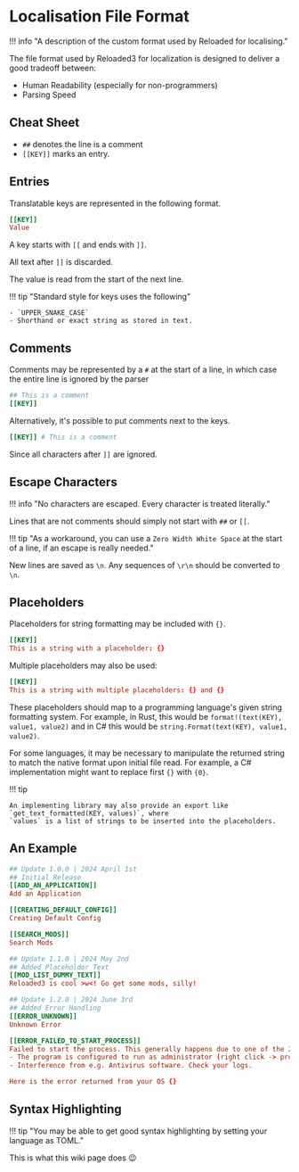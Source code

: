 # Localisation File Format

!!! info "A description of the custom format used by Reloaded for localising."

The file format used by Reloaded3 for localization is designed to deliver a good tradeoff between:

- Human Readability (especially for non-programmers)
- Parsing Speed

## Cheat Sheet

- `##` denotes the line is a comment
- `[[KEY]]` marks an entry.

## Entries

Translatable keys are represented in the following format.

```toml
[[KEY]]
Value
```

A key starts with `[[` and ends with `]]`.

All text after `]]` is discarded.

The value is read from the start of the next line.

!!! tip "Standard style for keys uses the following"

    - `UPPER_SNAKE_CASE`
    - Shorthand or exact string as stored in text.

## Comments

Comments may be represented by a `#` at the start of a line,
in which case the entire line is ignored by the parser

```toml
## This is a comment
[[KEY]]
```

Alternatively, it's possible to put comments next to the keys.

```toml
[[KEY]] # This is a comment
```

Since all characters after `]]` are ignored.

## Escape Characters

!!! info "No characters are escaped. Every character is treated literally."

Lines that are not comments should simply not start with `##` or `[[`.

!!! tip "As a workaround, you can use a `Zero Width White Space` at the start of a line, if an escape is really needed."

New lines are saved as `\n`. Any sequences of `\r\n` should be converted to `\n`.

## Placeholders

Placeholders for string formatting may be included with `{}`.

```toml
[[KEY]]
This is a string with a placeholder: {}
```

Multiple placeholders may also be used:

```toml
[[KEY]]
This is a string with multiple placeholders: {} and {}
```

These placeholders should map to a programming language's given string formatting system.
For example, in Rust, this would be `format!(text(KEY), value1, value2)` and in C#
this would be `string.Format(text(KEY), value1, value2)`.

For some languages, it may be necessary to manipulate the returned string to match the native format
upon initial file read. For example, a C# implementation might want to replace first `{}` with `{0}`.

!!! tip 

    An implementing library may also provide an export like `get_text_formatted(KEY, values)`, where
    `values` is a list of strings to be inserted into the placeholders.

## An Example

```toml
## Update 1.0.0 | 2024 April 1st
## Initial Release
[[ADD_AN_APPLICATION]]
Add an Application

[[CREATING_DEFAULT_CONFIG]]
Creating Default Config

[[SEARCH_MODS]]
Search Mods

## Update 1.1.0 | 2024 May 2nd
## Added Placeholder Text
[[MOD_LIST_DUMMY_TEXT]]
Reloaded3 is cool >w<! Go get some mods, silly!

## Update 1.2.0 | 2024 June 3rd
## Added Error Handling
[[ERROR_UNKNOWN]]
Unknown Error

[[ERROR_FAILED_TO_START_PROCESS]]
Failed to start the process. This generally happens due to one of the 2 issues:
- The program is configured to run as administrator (right click -> properties) but Reloaded is running in user mode.
- Interference from e.g. Antivirus software. Check your logs.

Here is the error returned from your OS {}
```

## Syntax Highlighting

!!! tip "You may be able to get good syntax highlighting by setting your language as TOML."

This is what this wiki page does 😉 